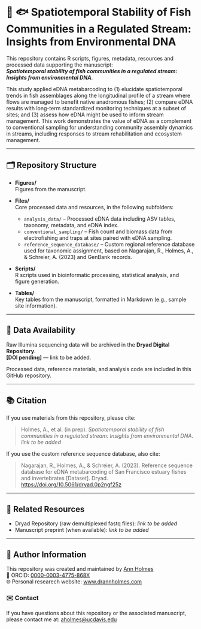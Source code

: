 # 🧬 🐟 Spatiotemporal Stability of Fish Communities in a Regulated Stream: Insights from Environmental DNA

This repository contains R scripts, figures, metadata, resources and processed data supporting the manuscript:  
**_Spatiotemporal stability of fish communities in a regulated stream: Insights from environmental DNA_**.

This study applied eDNA metabarcoding to (1) elucidate spatiotemporal trends in fish assemblages along the longitudinal profile of a stream where flows are managed to benefit native anadromous fishes; (2) compare eDNA results with long-term standardized monitoring techniques at a subset of sites; and (3) assess how eDNA might be used to inform stream management. This work demonstrates the value of eDNA as a complement to conventional sampling for understanding community assembly dynamics in streams, including responses to stream rehabilitation and ecosystem management.

---

## 🗂️ Repository Structure

- **Figures/**  
  Figures from the manuscript.

- **Files/**  
  Core processed data and resources, in the following subfolders:
  - `analysis_data/` – Processed eDNA data including ASV tables, taxonomy, metadata, and eDNA index.
  - `conventional_sampling/` – Fish count and biomass data from electrofishing and traps at sites paired with eDNA sampling.
  - `reference_sequence_database/` – Custom regional reference database used for taxonomic assignment, based on Nagarajan, R., Holmes, A., & Schreier, A. (2023) and GenBank records.

- **Scripts/**  
  R scripts used in bioinformatic processing, statistical analysis, and figure generation.

- **Tables/**  
  Key tables from the manuscript, formatted in Markdown (e.g., sample site information).

---

## 💾 Data Availability

Raw Illumina sequencing data will be archived in the **Dryad Digital Repository**.  
**[DOI pending]** — link to be added.

Processed data, reference materials, and analysis code are included in this GitHub repository.

---

## 📚 Citation

If you use materials from this repository, please cite:

> Holmes, A., et al. (in prep). *Spatiotemporal stability of fish communities in a regulated stream: Insights from environmental DNA*. _link to be added_ 

If you use the custom reference sequence database, also cite:

> Nagarajan, R., Holmes, A., & Schreier, A. (2023). Reference sequence database for eDNA metabarcoding of San Francisco estuary fishes and invertebrates [Dataset]. Dryad. https://doi.org/10.5061/dryad.0p2ngf25z

---

## 🔗 Related Resources

- Dryad Repository (raw demultiplexed fastq files): _link to be added_
- Manuscript preprint (when available): _link to be added_

---

## 📝 Author Information

This repository was created and maintained by [Ann Holmes](https://www.drannholmes.com)  
🔗 ORCID: [0000-0003-4775-868X](https://orcid.org/0000-0003-4775-868X)  
🌐 Personal researech website: www.drannholmes.com  

### ✉️ Contact
If you have questions about this repository or the associated manuscript, please contact me at: aholmes@ucdavis.edu
